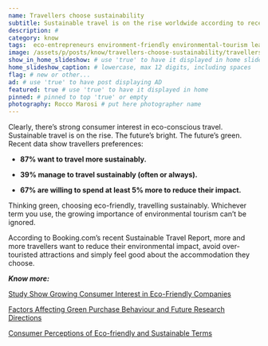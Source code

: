 ```yaml
---
name: Travellers choose sustainability
subtitle: Sustainable travel is on the rise worldwide according to recent statistics.
description: #
category: know
tags:  eco-entrepreneurs environment-friendly environmental-tourism learning  social-responsibility travel
image: /assets/p/posts/know/travellers-choose-sustainability/travellers-choose-sustainability.jpg
show_in_home_slideshow: # use 'true' to have it displayed in home slideshow
home_slideshow_caption: # lowercase, max 12 digits, including spaces
flag: # new or other...
ad: # use 'true' to have post displaying AD
featured: true # use 'true' to have it displayed in home
pinned: # pinned to top 'true' or empty
photography: Rocco Marosi # put here photographer name
---
```


Clearly, there’s strong consumer interest in eco-conscious travel. Sustainable travel is on the rise. The future’s bright. The future’s green. Recent data show travellers preferences:

- **87% want to travel more sustainably.**

- **39% manage to travel sustainably (often or always).**

- **67% are willing to spend at least 5% more to reduce their impact.**

Thinking green, choosing eco-friendly, travelling sustainably. Whichever term you use, the growing importance of environmental tourism can’t be ignored.

According to Booking.com’s recent Sustainable Travel Report, more and more travellers want to reduce their environmental impact, avoid over-touristed attractions and simply feel good about the accommodation they choose.

**_Know more:_**

[Study Show Growing Consumer Interest in Eco-Friendly Companies](https://www.webmarketingpros.com/blog/study-show-growing-consumer-interest-in-eco-friendly-companies/)

[Factors Affecting Green Purchase Behaviour and Future Research Directions](https://www.sciencedirect.com/science/article/pii/S2306774815000034)

[Consumer Perceptions of Eco-friendly and Sustainable Terms](https://www.researchgate.net/publication/282923711_Consumer_Perceptions_of_Eco-friendly_and_Sustainable_Terms)
